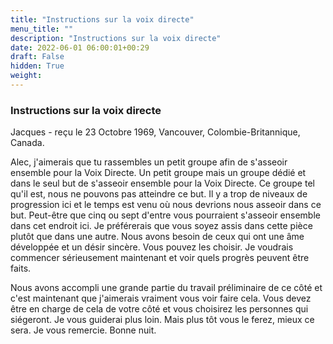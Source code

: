 ```yaml
---
title: "Instructions sur la voix directe"
menu_title: ""
description: "Instructions sur la voix directe"
date: 2022-06-01 06:00:01+00:29
draft: False
hidden: True
weight:
---
```

### Instructions sur la voix directe

Jacques - reçu le 23 Octobre 1969, Vancouver, Colombie-Britannique, Canada.

Alec, j'aimerais que tu rassembles un petit groupe afin de s'asseoir ensemble pour la Voix Directe. Un petit groupe mais un groupe dédié et dans le seul but de s'asseoir ensemble pour la Voix Directe. Ce groupe tel qu'il est, nous ne pouvons pas atteindre ce but. Il y a trop de niveaux de progression ici et le temps est venu où nous devrions nous asseoir dans ce but. Peut-être que cinq ou sept d'entre vous pourraient s'asseoir ensemble dans cet endroit ici. Je préférerais que vous soyez assis dans cette pièce plutôt que dans une autre. Nous avons besoin de ceux qui ont une âme développée et un désir sincère. Vous pouvez les choisir. Je voudrais commencer sérieusement maintenant et voir quels progrès peuvent être faits.

Nous avons accompli une grande partie du travail préliminaire de ce côté et c'est maintenant que j'aimerais vraiment vous voir faire cela. Vous devez être en charge de cela de votre côté et vous choisirez les personnes qui siégeront. Je vous guiderai plus loin. Mais plus tôt vous le ferez, mieux ce sera. Je vous remercie. Bonne nuit.
